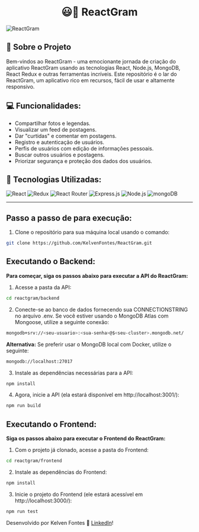 <h1 align="center">😃📸 ReactGram</h1>

![ReactGram](https://github.com/KelvenFontes/ReactGram/assets/69438619/0c36142e-bdc9-4338-9821-217614db9396)

## :page_with_curl: Sobre o Projeto

Bem-vindos ao ReactGram - uma emocionante jornada de criação do aplicativo ReactGram usando as tecnologias React, Node.js, MongoDB, React Redux e outras ferramentas incríveis. Este repositório é o lar do ReactGram, um aplicativo rico em recursos, fácil de usar e altamente responsivo.

## :computer: Funcionalidades:

- Compartilhar fotos e legendas.
- Visualizar um feed de postagens.
- Dar "curtidas" e comentar em postagens.
- Registro e autenticação de usuários.
- Perfis de usuários com edição de informações pessoais.
- Buscar outros usuários e postagens.
- Priorizar segurança e proteção dos dados dos usuários.

## 🚀 Tecnologias Utilizadas:

![React](https://img.shields.io/badge/react-%2320232a.svg?style=for-the-badge&logo=react&logoColor=%2361DAFB)
![Redux](https://img.shields.io/badge/redux-%23593d88.svg?style=for-the-badge&logo=redux&logoColor=white)
![React Router](https://img.shields.io/badge/React_Router-CA4245?style=for-the-badge&logo=react-router&logoColor=white)
![Express.js](https://img.shields.io/badge/Express.js-404D59?style=for-the-badge)
![Node.js](https://img.shields.io/badge/Node.js-43853D?style=for-the-badge&logo=node.js&logoColor=white)
![mongoDB](https://img.shields.io/badge/MongoDB-4EA94B?style=for-the-badge&logo=mongodb&logoColor=white)

---

## Passo a passo de para execução:

1. Clone o repositório para sua máquina local usando o comando:
```bash
git clone https://github.com/KelvenFontes/ReactGram.git
```

## Executando o Backend:
__Para começar, siga os passos abaixo para executar a API do ReactGram:__

1. Acesse a pasta da API:
```bash
cd reactgram/backend
```

2. Conecte-se ao banco de dados fornecendo sua CONNECTIONSTRING no arquivo .env. Se você estiver usando o MongoDB Atlas com Mongoose, utilize a seguinte conexão:
```bash
mongodb+srv://<seu-usuario>:<sua-senha>@$<seu-cluster>.mongodb.net/
```

__Alternativa:__ Se preferir usar o MongoDB local com Docker, utilize o seguinte:
```bash
mongodb://localhost:27017
```

3. Instale as dependências necessárias para a API:
```bash
npm install
```

4. Agora, inicie a API (ela estará disponível em http://localhost:3001/):
```bash
npm run build
```

## Executando o Frontend:
__Siga os passos abaixo para executar o Frontend do ReactGram:__

1. Com o projeto já clonado, acesse a pasta do Frontend:
```bash
cd reactgram/frontend
```

2. Instale as dependências do Frontend:
```bash
npm install
```

3. Inicie o projeto do Frontend (ele estará acessível em http://localhost:3000/):
```bash
npm run test
```

Desenvolvido por Kelven Fontes :wave: [LinkedIn](https://www.linkedin.com/in/kelven-bento-fontes-4ab2b2210)!
